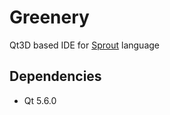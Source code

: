 # Greenery
Qt3D based IDE for [Sprout](https://github.com/krre/sprout) language

## Dependencies
- Qt 5.6.0
